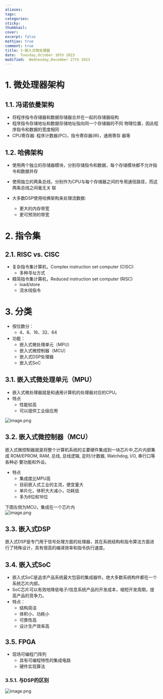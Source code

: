```yaml
---
aliases: 
tags: 
categories:
sticky:
thumbnail:
cover: 
excerpt: false
mathjax: true
comment: true
title: 3-嵌入式微处理器
date:  Tuesday,October 10th 2023
modified:  Wednesday,December 27th 2023
---
```


# 1. 微处理器架构

## 1.1. 冯诺依曼架构

- 将程序指令存储器和数据存储器合并在一起的存储器结构
- 程序指令存储地址和数据存储地址指向同一个存储器的不同 物理位置，因此程序指令和数据的宽度相同
- CPU寄存器: 程序计数器(PC)，指令寄存器(IR)，通用寄存 器等

## 1.2. 哈佛架构

- 使用两个独立的存储器模块，分别存储指令和数据，每个存储模块都不允许指令和数据并存
- 使用独立的两条总线，分别作为CPU与每个存储器之间的专用通信路径，而这两条总线之间毫无关 联

- 大多数DSP使用哈佛架构来处理流数据: 
	- 更大的内存带宽
	- 更可预测的带宽

# 2. 指令集

## 2.1. RISC vs. CISC

- 复杂指令集计算机，Complex instruction set computer (CISC):
	- 多种寻址方式
- 精简指令集计算机，Reduced instruction set computer (RISC)
	- load/store
	- 流水线指令

# 3. 分类

- 按位数分：
	- 4、8、16、32、64
- 功能：
	- 嵌入式微处理单元（MPU） 
	- 嵌入式微控制器（MCU） 
	- 嵌入式DSP处理器 
	- 嵌入式SoC

## 3.1. 嵌入式微处理单元（MPU）

- 嵌入式微处理器就是和通用计算机的处理器对应的CPU。
- 特点
	- 性能较高
	- 可以提供工业级应用

![image.png](https://chillcharlie-img.oss-cn-hangzhou.aliyuncs.com/image%2F2023%2F09%2F20%2Fb455391832b38bcc15850b9dfed2a32a_20230920153005.png)

## 3.2. 嵌入式微控制器（MCU）

嵌入式微控制器就是将整个计算机系统的主要硬件集成到一块芯片中,芯片内部集成 ROM/EPROM, RAM, 总线, 总线逻辑, 定时/计数器, Watchdog, I/O, 串行口等各种必 要功能和外设。

- 特点
	- 集成度比MPU高
	- 目前嵌入式工业的主流，便宜量大
	- 单片化，体积大大减小，功耗低
	- 多为8位和16位

下图左侧为MCU，集成在一个芯片内  
![image.png](https://chillcharlie-img.oss-cn-hangzhou.aliyuncs.com/image%2F2023%2F09%2F20%2F2c051b7670325fdb1ab47b9df3573672_20230920153137.png)

## 3.3. 嵌入式DSP

嵌入式DSP是专门用于信号处理方面的处理器，其在系统结构和指令算法方面进行了特殊设计，具有很高的编译效率和指令执行速度。

## 3.4. 嵌入式SoC

- 嵌入式SoC是追求产品系统最大包容的集成器件。绝大多数系统构件都在一个系统芯片内部。
- SoC芯片可以有效地降低电子/信息系统产品的开发成本，缩短开发周期，提高产品的竞争力。
- 特点：
	- 结构简洁
	- 体积小、功耗小
	- 可靠性高
	- 设计生产效率高

## 3.5. FPGA

- 现场可编程门阵列
	- 具有可编程特性的集成电路
	- 硬件实现算法

### 3.5.1. 与DSP的区别

![image.png](https://chillcharlie-img.oss-cn-hangzhou.aliyuncs.com/image%2F2023%2F09%2F20%2F9121cacb215eaa32745203e160d8b87f_20230920154850.png)
